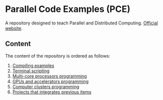 # Parallel Code Examples (PCE)
A repository designed to teach Parallel and Distributed Computing. [Official website](http://javierip.github.io/parallel-code-examples/).

## Content
The content of the repository is ordered as follows:

1. [Compiling examples](./01-compiling)
2. [Terminal scripting](./02-scripting)
3. [Multi-core processors programming](./03-multi-core-processors)
4. [GPUs and accelerators  programming](./04-GPU-accelerators)
5. [Computer clusters  programming](./05-clusters)
6. [Projects that integrates previous items](./06-projects)






